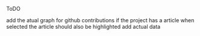 ToDO

add the atual graph for github contributions
if the project has a article when selected the article should also be highlighted
add actual data
